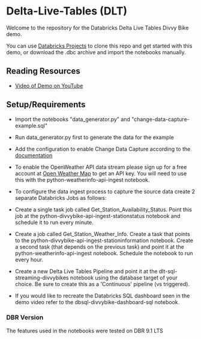 # Delta-Live-Tables (DLT)

Welcome to the repository for the Databricks Delta Live Tables Divvy Bike demo.

You can use [Databricks Projects](https://docs.databricks.com/repos.html) to clone this repo and get started with this demo, or download the .dbc archive and import the notebooks manually.

## Reading Resources

* [Video of Demo on YouTube](https://youtu.be/BIxwoO65ylY)

## Setup/Requirements
- Import the notebooks "data_generator.py" and "change-data-capture-example.sql"
- Run data_generator.py first to generate the data for the example
- Add the configuration to enable Change Data Capture according to the [documentation](https://docs.databricks.com/data-engineering/delta-live-tables/delta-live-tables-cdc.html#requirements)

- To enable the OpenWeather API data stream please sign up for a free account at [Open Weather Map](https://home.openweathermap.org/users/sign_up) to get an API key. You will need to use this with the python-weatherinfo-api-ingest notebook.
- To configure the data ingest process to capture the source data create 2 separate Databricks Jobs as follows:
- Create a single task job called Get_Station_Availability_Status. Point this job at the python-divvybike-api-ingest-stationstatus notebook and schedule it to run every minute.
- Create a job called Get_Station_Weather_Info. Create a task that points to the python-divvybike-api-ingest-stationinformation notebook. Create a second task (that depends on the previous task) and point it at the python-weatherinfo-api-ingest notebook. Schedule the notebook to run every hour.
- Create a new Delta Live Tables Pipeline and point it at the dlt-sql-streaming-divvybikes notebook using the database target of your choice. Be sure to create this as a 'Continuous' pipeline (vs triggered).
- If you would like to recreate the Databricks SQL dashboard seen in the demo video refer to the dbsql-divvybike-dashboard-sql notebook.


### DBR Version
The features used in the notebooks were tested on DBR 9.1 LTS